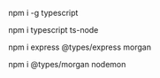 
npm i -g typescript

npm i typescript ts-node

npm i express @types/express morgan

npm i @types/morgan nodemon
